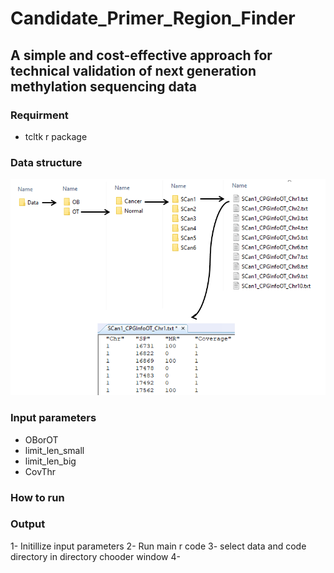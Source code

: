 # Candidate_Primer_Region_Finder
## A simple and cost-effective approach for technical validation of next generation methylation sequencing data


### Requirment
  * tcltk r package


### Data structure

![Data structure](Data_Structure.png)


### Input parameters
 * OBorOT
 * limit_len_small
 * limit_len_big
 * CovThr
 
### How to run


### Output
1- Initillize input parameters
2- Run main r code
3- select data and  code directory in directory chooder window
4-
